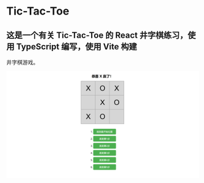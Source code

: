 # Tic-Tac-Toe  

## 这是一个有关 Tic-Tac-Toe 的 React 井字棋练习，使用 TypeScript 编写，使用 Vite 构建

井字棋游戏。

![Tic-Tac-Toe](resource\pics.png)
